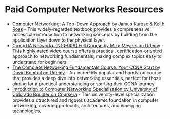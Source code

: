# Paid Computer Networks Resources

*   [Computer Networking: A Top-Down Approach by James Kurose & Keith Ross](https://www.amazon.com/Computer-Networking-Top-Down-Approach-8th/dp/0136681557) - This widely-regarded textbook provides a comprehensive, accessible introduction to networking concepts by building from the application layer down to the physical layer.
*   [CompTIA Network+ (N10-008) Full Course by Mike Meyers on Udemy](https://www.udemy.com/course/comptia-network-n10-008-full-course/) - This highly-rated video course offers a practical, certification-oriented approach to networking fundamentals, making complex topics easy to understand for beginners.
*   [The Complete Networking Fundamentals Course. Your CCNA Start by David Bombal on Udemy](https://www.udemy.com/course/the-complete-networking-fundamentals-course-your-ccna-start/) - An incredibly popular and hands-on course that provides a deep dive into networking essentials, perfect for those aiming for a practical understanding or starting their CCNA journey.
*   [Introduction to Computer Networking Specialization by University of Colorado Boulder on Coursera](https://www.coursera.org/specializations/computer-networking) - This university-level specialization provides a structured and rigorous academic foundation in computer networking, covering protocols, architectures, and emerging technologies.